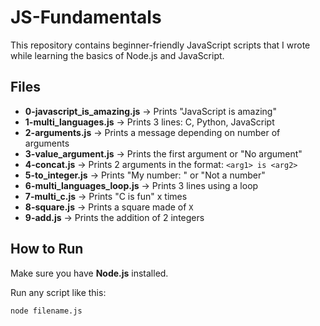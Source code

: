 # JS-Fundamentals

This repository contains beginner-friendly JavaScript scripts that I wrote while learning the basics of Node.js and JavaScript.

## Files

- **0-javascript_is_amazing.js** → Prints "JavaScript is amazing"
- **1-multi_languages.js** → Prints 3 lines: C, Python, JavaScript
- **2-arguments.js** → Prints a message depending on number of arguments
- **3-value_argument.js** → Prints the first argument or "No argument"
- **4-concat.js** → Prints 2 arguments in the format: `<arg1> is <arg2>`
- **5-to_integer.js** → Prints "My number: <int>" or "Not a number"
- **6-multi_languages_loop.js** → Prints 3 lines using a loop
- **7-multi_c.js** → Prints "C is fun" x times
- **8-square.js** → Prints a square made of `X`
- **9-add.js** → Prints the addition of 2 integers

## How to Run

Make sure you have **Node.js** installed.

Run any script like this:

```bash
node filename.js
```
